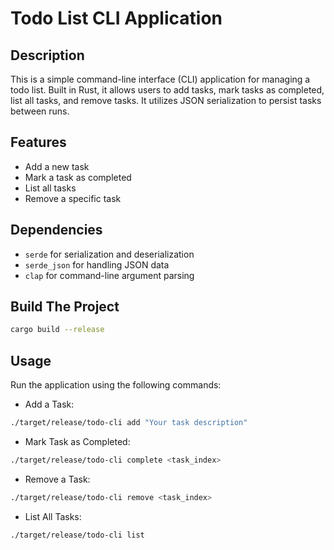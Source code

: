 # Todo List CLI Application

## Description

This is a simple command-line interface (CLI) application for managing a todo list. Built in Rust, it allows users to add tasks, mark tasks as completed, list all tasks, and remove tasks. It utilizes JSON serialization to persist tasks between runs.

## Features

- Add a new task
- Mark a task as completed
- List all tasks
- Remove a specific task

## Dependencies

- `serde` for serialization and deserialization
- `serde_json` for handling JSON data
- `clap` for command-line argument parsing

## Build The Project
```bash
cargo build --release
```
## Usage
Run the application using the following commands:

- Add a Task:
```bash
./target/release/todo-cli add "Your task description"
```
- Mark Task as Completed:
```bash
./target/release/todo-cli complete <task_index>
```
- Remove a Task:
```bash
./target/release/todo-cli remove <task_index>
```
- List All Tasks:
```bash
./target/release/todo-cli list
```
